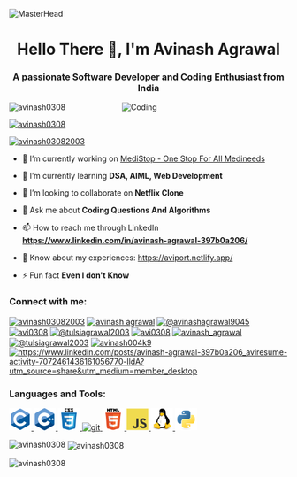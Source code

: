 ![MasterHead](https://user-images.githubusercontent.com/10498744/210012254-234538ff-d198-48aa-8964-37e6fd45d227.gif)
<h1 align="center">Hello There 👋, I'm Avinash Agrawal</h1>
<h3 align="center">A passionate Software Developer and Coding Enthusiast from India</h3>
<img align="right" alt="Coding" width="300" src="https://media.tenor.com/rePDfDWO3XoAAAAd/hacking.gif">
<p align="left"> <img src="https://komarev.com/ghpvc/?username=avinash0308&label=Profile%20views&color=0e75b6&style=flat" alt="avinash0308" /> </p>

<p align="left"> <a href="https://github.com/ryo-ma/github-profile-trophy"><img width = "500" src="https://github-profile-trophy.vercel.app/?username=avinash0308" alt="avinash0308" /></a> </p>

<p align="left"> <a href="https://twitter.com/avinash03082003" target="blank"><img src="https://img.shields.io/twitter/follow/avinash03082003?logo=twitter&style=for-the-badge" alt="avinash03082003" /></a> </p>

- 🔭 I’m currently working on [MediStop - One Stop For All Medineeds](https://medistoprender.onrender.com/login)

- 🌱 I’m currently learning **DSA, AIML, Web Development**

- 👯 I’m looking to collaborate on **Netflix Clone**

- 💬 Ask me about **Coding Questions And Algorithms**

- 📫 How to reach me through LinkedIn **https://www.linkedin.com/in/avinash-agrawal-397b0a206/**

- 📄 Know about my experiences: https://aviport.netlify.app/

- ⚡ Fun fact **Even I don't Know**

<h3 align="left">Connect with me:</h3>
<p align="left">
<a href="https://twitter.com/avinash03082003" target="blank"><img align="center" src="https://raw.githubusercontent.com/rahuldkjain/github-profile-readme-generator/master/src/images/icons/Social/twitter.svg" alt="avinash03082003" height="30" width="40" /></a>
<a href="https://linkedin.com/in/avinash agrawal" target="blank"><img align="center" src="https://raw.githubusercontent.com/rahuldkjain/github-profile-readme-generator/master/src/images/icons/Social/linked-in-alt.svg" alt="avinash agrawal" height="30" width="40" /></a>
<a href="https://www.youtube.com/c/@avinashagrawal9045" target="blank"><img align="center" src="https://raw.githubusercontent.com/rahuldkjain/github-profile-readme-generator/master/src/images/icons/Social/youtube.svg" alt="@avinashagrawal9045" height="30" width="40" /></a>
<a href="https://www.codechef.com/users/avi0308" target="blank"><img align="center" src="https://cdn.jsdelivr.net/npm/simple-icons@3.1.0/icons/codechef.svg" alt="avi0308" height="30" width="40" /></a>
<a href="https://www.hackerrank.com/@tulsiagrawal2003" target="blank"><img align="center" src="https://raw.githubusercontent.com/rahuldkjain/github-profile-readme-generator/master/src/images/icons/Social/hackerrank.svg" alt="@tulsiagrawal2003" height="30" width="40" /></a>
<a href="https://codeforces.com/profile/avi0308" target="blank"><img align="center" src="https://raw.githubusercontent.com/rahuldkjain/github-profile-readme-generator/master/src/images/icons/Social/codeforces.svg" alt="avi0308" height="30" width="40" /></a>
<a href="https://www.leetcode.com/avinash_agrawal" target="blank"><img align="center" src="https://raw.githubusercontent.com/rahuldkjain/github-profile-readme-generator/master/src/images/icons/Social/leet-code.svg" alt="avinash_agrawal" height="30" width="40" /></a>
<a href="https://www.hackerearth.com/@tulsiagrawal2003" target="blank"><img align="center" src="https://raw.githubusercontent.com/rahuldkjain/github-profile-readme-generator/master/src/images/icons/Social/hackerearth.svg" alt="@tulsiagrawal2003" height="30" width="40" /></a>
<a href="https://auth.geeksforgeeks.org/user/avinash004k9" target="blank"><img align="center" src="https://raw.githubusercontent.com/rahuldkjain/github-profile-readme-generator/master/src/images/icons/Social/geeks-for-geeks.svg" alt="avinash004k9" height="30" width="40" /></a>
<a href="https://discord.gg/https://www.linkedin.com/posts/avinash-agrawal-397b0a206_aviresume-activity-7072461436161056770-lldA?utm_source=share&utm_medium=member_desktop" target="blank"><img align="center" src="https://raw.githubusercontent.com/rahuldkjain/github-profile-readme-generator/master/src/images/icons/Social/discord.svg" alt="https://www.linkedin.com/posts/avinash-agrawal-397b0a206_aviresume-activity-7072461436161056770-lldA?utm_source=share&utm_medium=member_desktop" height="30" width="40" /></a>
</p>

<h3 align="left">Languages and Tools:</h3>
<p align="left"> <a href="https://www.cprogramming.com/" target="_blank" rel="noreferrer"> <img src="https://raw.githubusercontent.com/devicons/devicon/master/icons/c/c-original.svg" alt="c" width="40" height="40"/> </a> <a href="https://www.w3schools.com/cpp/" target="_blank" rel="noreferrer"> <img src="https://raw.githubusercontent.com/devicons/devicon/master/icons/cplusplus/cplusplus-original.svg" alt="cplusplus" width="40" height="40"/> </a> <a href="https://www.w3schools.com/css/" target="_blank" rel="noreferrer"> <img src="https://raw.githubusercontent.com/devicons/devicon/master/icons/css3/css3-original-wordmark.svg" alt="css3" width="40" height="40"/> </a> <a href="https://git-scm.com/" target="_blank" rel="noreferrer"> <img src="https://www.vectorlogo.zone/logos/git-scm/git-scm-icon.svg" alt="git" width="40" height="40"/> </a> <a href="https://www.w3.org/html/" target="_blank" rel="noreferrer"> <img src="https://raw.githubusercontent.com/devicons/devicon/master/icons/html5/html5-original-wordmark.svg" alt="html5" width="40" height="40"/> </a> <a href="https://developer.mozilla.org/en-US/docs/Web/JavaScript" target="_blank" rel="noreferrer"> <img src="https://raw.githubusercontent.com/devicons/devicon/master/icons/javascript/javascript-original.svg" alt="javascript" width="40" height="40"/> </a> <a href="https://www.linux.org/" target="_blank" rel="noreferrer"> <img src="https://raw.githubusercontent.com/devicons/devicon/master/icons/linux/linux-original.svg" alt="linux" width="40" height="40"/> </a> <a href="https://www.python.org" target="_blank" rel="noreferrer"> <img src="https://raw.githubusercontent.com/devicons/devicon/master/icons/python/python-original.svg" alt="python" width="40" height="40"/> </a> </p>

<p><img align="left" src="https://github-readme-stats.vercel.app/api/top-langs?username=avinash0308&show_icons=true&locale=en&layout=compact" alt="avinash0308" /></p>

<p>&nbsp;<img align="center" src="https://github-readme-stats.vercel.app/api?username=avinash0308&show_icons=true&locale=en" alt="avinash0308" /></p>

<p><img align="center" src="https://github-readme-streak-stats.herokuapp.com/?user=avinash0308&" alt="avinash0308" /></p>
